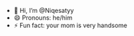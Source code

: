 - 👋 Hi, I’m @Niqesatyy
- 😄 Pronouns: he/him
- ⚡ Fun fact: your mom is very handsome

<!---
Niqesatyy/Niqesatyy is a ✨ special ✨ repository because its `README.md` (this file) appears on your GitHub profile.
You can click the Preview link to take a look at your changes.
--->
